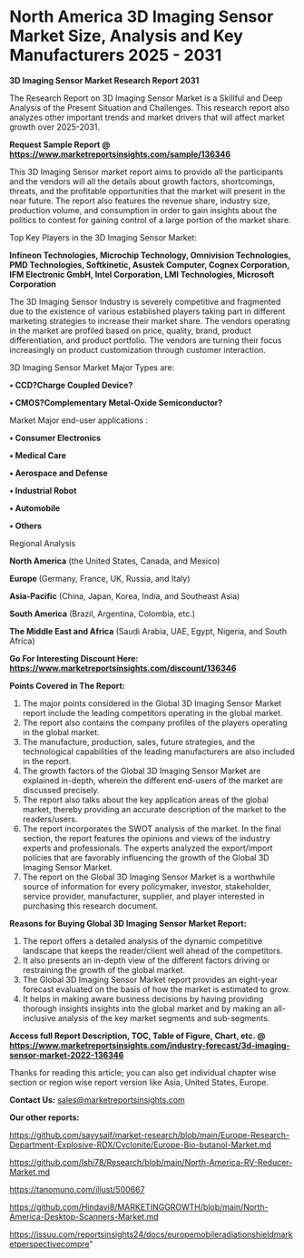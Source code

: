  # North America 3D Imaging Sensor Market Size, Analysis and Key Manufacturers 2025 - 2031

<strong>3D Imaging Sensor Market Research Report 2031</strong>

The Research Report on 3D Imaging Sensor Market is a Skillful and Deep Analysis of the Present Situation and Challenges. This research report also analyzes other important trends and market drivers that will affect market growth over 2025-2031.

<strong>Request Sample Report @ <a href=https://www.marketreportsinsights.com/sample/136346>https://www.marketreportsinsights.com/sample/136346</a></strong>

This 3D Imaging Sensor market report aims to provide all the participants and the vendors will all the details about growth factors, shortcomings, threats, and the profitable opportunities that the market will present in the near future. The report also features the revenue share, industry size, production volume, and consumption in order to gain insights about the politics to contest for gaining control of a large portion of the market share.

Top Key Players in the 3D Imaging Sensor Market:

<strong>Infineon Technologies, Microchip Technology, Omnivision Technologies, PMD Technologies, Softkinetic, Asustek Computer, Cognex Corporation, IFM Electronic GmbH, Intel Corporation, LMI Technologies, Microsoft Corporation</strong>

The 3D Imaging Sensor Industry is severely competitive and fragmented due to the existence of various established players taking part in different marketing strategies to increase their market share. The vendors operating in the market are profiled based on price, quality, brand, product differentiation, and product portfolio. The vendors are turning their focus increasingly on product customization through customer interaction.

3D Imaging Sensor Market Major Types are:

<strong>• CCD?Charge Coupled Device?

• CMOS?Complementary Metal-Oxide Semiconductor?</strong>

Market Major end-user applications :

<strong>• Consumer Electronics

• Medical Care

• Aerospace and Defense

• Industrial Robot

• Automobile

• Others</strong>

Regional Analysis

</u><strong><b>North America</b></strong> (the United States, Canada, and Mexico)

<strong><b>Europe </b></strong>(Germany, France, UK, Russia, and Italy)

<strong><b>Asia-Pacific</b></strong> (China, Japan, Korea, India, and Southeast Asia)

<strong><b>South America</b></strong> (Brazil, Argentina, Colombia, etc.)

<strong><b>The Middle East and Africa</b></strong> (Saudi Arabia, UAE, Egypt, Nigeria, and South Africa)

<strong>Go For Interesting Discount Here: <a href=https://www.marketreportsinsights.com/discount/136346>https://www.marketreportsinsights.com/discount/136346</a></strong>

<strong>Points Covered in The Report:</strong>
<ol>
  <li>The major points considered in the Global 3D Imaging Sensor Market report include the leading competitors operating in the global market.</li>
  <li>The report also contains the company profiles of the players operating in the global market.</li>
  <li>The manufacture, production, sales, future strategies, and the technological capabilities of the leading manufacturers are also included in the report.</li>
  <li>The growth factors of the Global 3D Imaging Sensor Market are explained in-depth, wherein the different end-users of the market are discussed precisely.</li>
  <li>The report also talks about the key application areas of the global market, thereby providing an accurate description of the market to the readers/users.</li>
  <li>The report incorporates the SWOT analysis of the market. In the final section, the report features the opinions and views of the industry experts and professionals. The experts analyzed the export/import policies that are favorably influencing the growth of the Global 3D Imaging Sensor Market.</li>
  <li>The report on the Global 3D Imaging Sensor Market is a worthwhile source of information for every policymaker, investor, stakeholder, service provider, manufacturer, supplier, and player interested in purchasing this research document.</li>
</ol>
<strong>Reasons for Buying Global 3D Imaging Sensor Market Report:</strong>

<ol>
  <li>The report offers a detailed analysis of the dynamic competitive landscape that keeps the reader/client well ahead of the competitors.</li>
  <li>It also presents an in-depth view of the different factors driving or restraining the growth of the global market.</li>
  <li>The Global 3D Imaging Sensor Market report provides an eight-year forecast evaluated on the basis of how the market is estimated to grow.</li>
  <li>It helps in making aware business decisions by having providing thorough insights insights into the global market and by making an all-inclusive analysis of the key market segments and sub-segments.</li>
</ol>
<strong>Access full Report Description, TOC, Table of Figure, Chart, etc. @ <a href=https://www.marketreportsinsights.com/industry-forecast/3d-imaging-sensor-market-2022-136346>https://www.marketreportsinsights.com/industry-forecast/3d-imaging-sensor-market-2022-136346</a></strong>


Thanks for reading this article; you can also get individual chapter wise section or region wise report version like Asia, United States, Europe.

<strong>Contact Us:</strong>
sales@marketreportsinsights.com

<strong>Our other reports:</strong>

<a href=https://github.com/sayysaif/market-research/blob/main/Europe-Research-Department-Explosive-RDX/Cyclonite/Europe-Bio-butanol-Market.md>https://github.com/sayysaif/market-research/blob/main/Europe-Research-Department-Explosive-RDX/Cyclonite/Europe-Bio-butanol-Market.md</a>

<a href=https://github.com/Ishi78/Research/blob/main/North-America-RV-Reducer-Market.md>https://github.com/Ishi78/Research/blob/main/North-America-RV-Reducer-Market.md</a>

<a href=https://tanomuno.com/illust/500667>https://tanomuno.com/illust/500667</a>

<a href=https://github.com/Hindavi8/MARKETINGGROWTH/blob/main/North-America-Desktop-Scanners-Market.md>https://github.com/Hindavi8/MARKETINGGROWTH/blob/main/North-America-Desktop-Scanners-Market.md</a>

<a href=https://issuu.com/reportsinsights24/docs/europemobileradiationshieldmarketperspectivecompre>https://issuu.com/reportsinsights24/docs/europemobileradiationshieldmarketperspectivecompre</a>"
